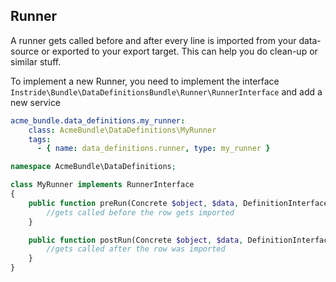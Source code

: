 ## Runner
A runner gets called before and after every line is imported from your data-source or exported to your export target. This can help you do clean-up or similar stuff.

To implement a new Runner, you need to implement the interface ```Instride\Bundle\DataDefinitionsBundle\Runner\RunnerInterface``` and add a new service

```yml
acme_bundle.data_definitions.my_runner:
    class: AcmeBundle\DataDefinitions\MyRunner
    tags:
      - { name: data_definitions.runner, type: my_runner }
```

```php
namespace AcmeBundle\DataDefinitions;

class MyRunner implements RunnerInterface
{
    public function preRun(Concrete $object, $data, DefinitionInterface $definition, $params) {
        //gets called before the row gets imported
    }

    public function postRun(Concrete $object, $data, DefinitionInterface $definition, $params) {
        //gets called after the row was imported
    }
}
```
